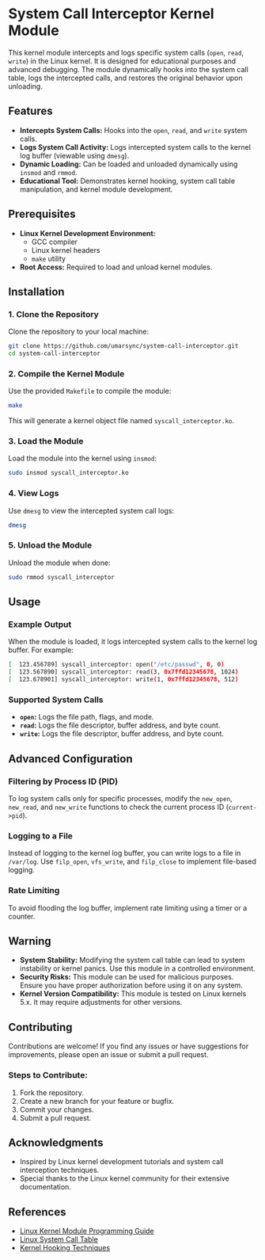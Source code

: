 # System Call Interceptor Kernel Module

This kernel module intercepts and logs specific system calls (`open`, `read`, `write`) in the Linux kernel. It is designed for educational purposes and advanced debugging. The module dynamically hooks into the system call table, logs the intercepted calls, and restores the original behavior upon unloading.


## Features

- **Intercepts System Calls:** Hooks into the `open`, `read`, and `write` system calls.
- **Logs System Call Activity:** Logs intercepted system calls to the kernel log buffer (viewable using `dmesg`).
- **Dynamic Loading:** Can be loaded and unloaded dynamically using `insmod` and `rmmod`.
- **Educational Tool:** Demonstrates kernel hooking, system call table manipulation, and kernel module development.

## Prerequisites

- **Linux Kernel Development Environment:**
  - GCC compiler
  - Linux kernel headers
  - `make` utility
- **Root Access:** Required to load and unload kernel modules.

## Installation

### 1. Clone the Repository
Clone the repository to your local machine:
```bash
git clone https://github.com/umarsync/system-call-interceptor.git
cd system-call-interceptor
```

### 2. Compile the Kernel Module
Use the provided `Makefile` to compile the module:
```bash
make
```
This will generate a kernel object file named `syscall_interceptor.ko`.

### 3. Load the Module
Load the module into the kernel using `insmod`:
```bash
sudo insmod syscall_interceptor.ko
```

### 4. View Logs
Use `dmesg` to view the intercepted system call logs:
```bash
dmesg
```

### 5. Unload the Module
Unload the module when done:
```bash
sudo rmmod syscall_interceptor
```

## Usage

### Example Output
When the module is loaded, it logs intercepted system calls to the kernel log buffer. For example:
```bash
[  123.456789] syscall_interceptor: open("/etc/passwd", 0, 0)
[  123.567890] syscall_interceptor: read(3, 0x7ffd12345678, 1024)
[  123.678901] syscall_interceptor: write(1, 0x7ffd12345678, 512)
```

### Supported System Calls
- **`open`:** Logs the file path, flags, and mode.
- **`read`:** Logs the file descriptor, buffer address, and byte count.
- **`write`:** Logs the file descriptor, buffer address, and byte count.

## Advanced Configuration

### Filtering by Process ID (PID)
To log system calls only for specific processes, modify the `new_open`, `new_read`, and `new_write` functions to check the current process ID (`current->pid`).

### Logging to a File
Instead of logging to the kernel log buffer, you can write logs to a file in `/var/log`. Use `filp_open`, `vfs_write`, and `filp_close` to implement file-based logging.

### Rate Limiting
To avoid flooding the log buffer, implement rate limiting using a timer or a counter.

## Warning

- **System Stability:** Modifying the system call table can lead to system instability or kernel panics. Use this module in a controlled environment.
- **Security Risks:** This module can be used for malicious purposes. Ensure you have proper authorization before using it on any system.
- **Kernel Version Compatibility:** This module is tested on Linux kernels 5.x. It may require adjustments for other versions.

## Contributing

Contributions are welcome! If you find any issues or have suggestions for improvements, please open an issue or submit a pull request.

### Steps to Contribute:
1. Fork the repository.
2. Create a new branch for your feature or bugfix.
3. Commit your changes.
4. Submit a pull request.

## Acknowledgments

- Inspired by Linux kernel development tutorials and system call interception techniques.
- Special thanks to the Linux kernel community for their extensive documentation.

## References

- [Linux Kernel Module Programming Guide](https://tldp.org/LDP/lkmpg/2.6/html/)
- [Linux System Call Table](https://filippo.io/linux-syscall-table/)
- [Kernel Hooking Techniques](https://www.apriorit.com/dev-blog/544-linux-kernel-hooking)
